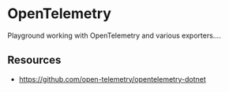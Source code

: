 # OpenTelemetry

Playground working with OpenTelemetry and various exporters....

## Resources

- https://github.com/open-telemetry/opentelemetry-dotnet
